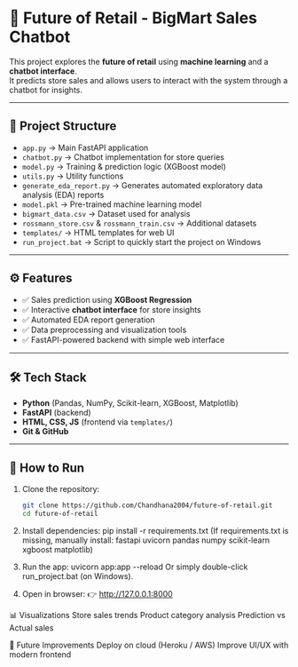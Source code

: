 # 🛒 Future of Retail - BigMart Sales Chatbot

This project explores the **future of retail** using **machine learning** and a **chatbot interface**.  
It predicts store sales and allows users to interact with the system through a chatbot for insights.

---

## 📂 Project Structure
- `app.py` → Main FastAPI application  
- `chatbot.py` → Chatbot implementation for store queries  
- `model.py` → Training & prediction logic (XGBoost model)  
- `utils.py` → Utility functions  
- `generate_eda_report.py` → Generates automated exploratory data analysis (EDA) reports  
- `model.pkl` → Pre-trained machine learning model  
- `bigmart_data.csv` → Dataset used for analysis  
- `rossmann_store.csv` & `rossmann_train.csv` → Additional datasets  
- `templates/` → HTML templates for web UI  
- `run_project.bat` → Script to quickly start the project on Windows  

---

## ⚙️ Features
- ✅ Sales prediction using **XGBoost Regression**  
- ✅ Interactive **chatbot interface** for store insights  
- ✅ Automated EDA report generation  
- ✅ Data preprocessing and visualization tools  
- ✅ FastAPI-powered backend with simple web interface  

---

## 🛠️ Tech Stack
- **Python** (Pandas, NumPy, Scikit-learn, XGBoost, Matplotlib)  
- **FastAPI** (backend)  
- **HTML, CSS, JS** (frontend via `templates/`)  
- **Git & GitHub**

---

## 🚀 How to Run
1. Clone the repository:
   ```bash
   git clone https://github.com/Chandhana2004/future-of-retail.git
   cd future-of-retail
2. Install dependencies:
   pip install -r requirements.txt
   (If requirements.txt is missing, manually install: fastapi uvicorn pandas numpy scikit-learn xgboost matplotlib)

3. Run the app:
   uvicorn app:app --reload
   Or simply double-click run_project.bat (on Windows).

4. Open in browser:
   👉 http://127.0.0.1:8000

📊 Visualizations
    Store sales trends
    Product category analysis
    Prediction vs Actual sales

📌 Future Improvements
    Deploy on cloud (Heroku / AWS)
    Improve UI/UX with modern frontend

